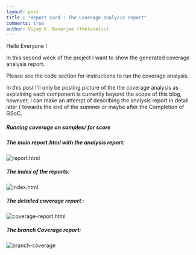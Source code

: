 ```yaml
---
layout: post
title : "Report Card : The Coverage analysis report"
comments: true
author: Vijay K. Banerjee (thelunatic)
---
```


Hello Everyone !

In this second week of the project I want to show the generated 
coverage analysis report.

Please see the code section for instructions to run the coverage analysis.

In this post I'll only be posting picture of the the coverage analysis 
as explaining each component is currently beyond the scope of this blog,
however, I can make an attempt of describing the analysis report in detail 
later ( towards the end of the summer or maybe after the Completion of GSoC.

##### Running coverage on samples/ for score 

##### The main report.html with the analysis report:

![report.html](http://thelunatic.github.io/rtems_gsoc18/img/analysis.png)

##### The index of the reports:

![index.html](http://thelunatic.github.io/rtems_gsoc18/img/index.png)

##### The detailed coverage report :

![coverage-report.html](http://thelunatic.github.io/rtems_gsoc18/img/cov-report.png)

##### The branch Coverage report:

![branch-coverage](http://thelunatic.github.io/rtems_gsoc18/img/branch-report.png)


